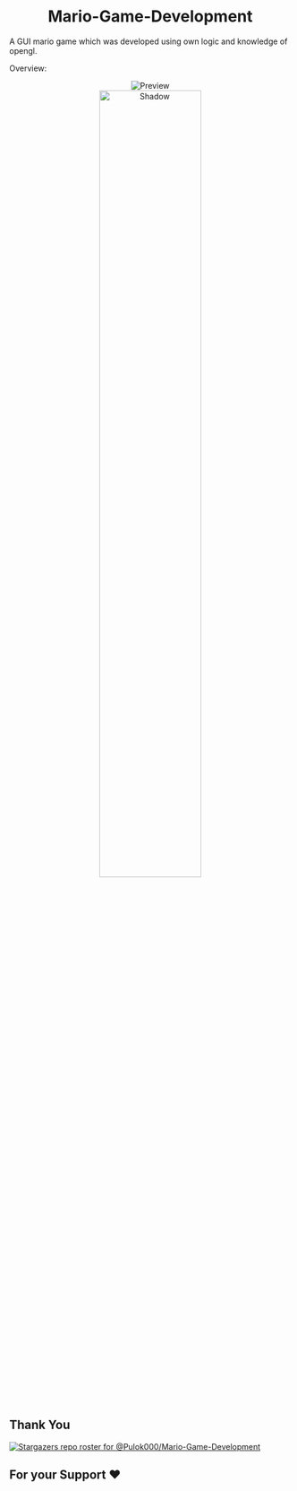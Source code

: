 <h1 align="center">Mario-Game-Development</h1>



A GUI mario game which was developed using own logic and knowledge of opengl.


Overview:  
<p align="center">
  <a>
    <img src="overview.gif" alt="Preview"/>
      

  </a>
  <br/>
  <a href="#arifszn"><img src="https://git.io/Juceq" width="60%" alt="Shadow"/></a>
</p>

## Thank You

[![Stargazers repo roster for @Pulok000/Mario-Game-Development](https://reporoster.com/stars/Pulok000/Mario-Game-Development)](https://github.com/Pulok000/Mario-Game-Development/stargazers)
## For your Support ❤️



